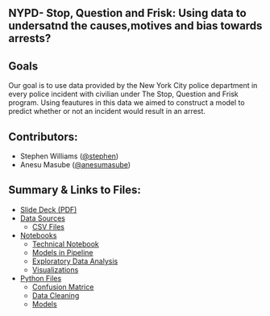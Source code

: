 
## NYPD- Stop, Question and Frisk: Using data to undersatnd the causes,motives and bias towards arrests? 

## Goals

Our goal is to use data provided by the New York City police department in every police incident with civilian under The Stop, Question and Frisk program. Using feautures in this data we aimed to construct a model to predict whether or not an incident would result in an arrest.

## Contributors:
 - Stephen Williams ([@stephen](https://github.com/smw150430)) 
 - Anesu Masube ([@anesumasube](https://github.com/anesumasube/))

## Summary & Links to Files:
- [Slide Deck (PDF)](https://github.com/smw150430/NYPD-Frisk/blob/master/side_deck/New%20York%20Arrests.pdf)
- [Data Sources](https://www1.nyc.gov/site/nypd/stats/reports-analysis/stopfrisk.page)
    - [CSV Files](https://github.com/smw150430/NYPD-Frisk/tree/master/data)
- [Notebooks](notebooks/)
    - [Technical Notebook](https://github.com/smw150430/NYPD-Frisk/blob/master/notebooks/Master.ipynb)
    - [Models in Pipeline](notebooks/Models_in_Pipeline.ipynb)   
    - [Exploratory Data Analysis](https://github.com/smw150430/NYPD-Frisk/blob/master/notebooks/stephen.ipynb)
    - [Visualizations](https://github.com/smw150430/NYPD-Frisk/blob/master/notebooks/Visualizations.ipynb)
- [Python Files](https://github.com/smw150430/NYPD-Frisk/tree/master/python_files)
    - [Confusion Matrice](python_files/confusion_matrice.py)
    - [Data Cleaning](python_files/data_prep.py)   
    - [Models](python_files/models.py)   
 
